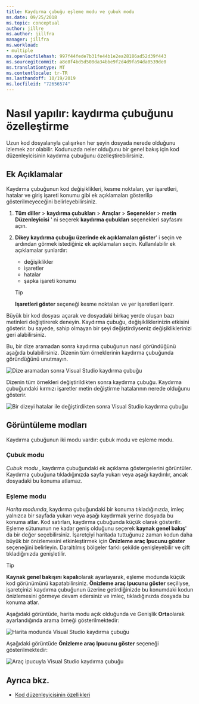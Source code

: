 ```yaml
---
title: Kaydırma çubuğu eşleme modu ve çubuk modu
ms.date: 09/25/2018
ms.topic: conceptual
author: jillre
ms.author: jillfra
manager: jillfra
ms.workload:
- multiple
ms.openlocfilehash: 997f44fede7b31fe44b1e2ea28186ad52d39f443
ms.sourcegitcommit: a8e8f4bd5d508da34bbe9f2d4d9fa94da0539de0
ms.translationtype: MT
ms.contentlocale: tr-TR
ms.lasthandoff: 10/19/2019
ms.locfileid: "72656574"
---
```

# <a name="how-to-customize-the-scroll-bar"></a>Nasıl yapılır: kaydırma çubuğunu özelleştirme

Uzun kod dosyalarıyla çalışırken her şeyin dosyada nerede olduğunu izlemek zor olabilir. Kodunuzda neler olduğunu bir genel bakış için kod düzenleyicisinin kaydırma çubuğunu özelleştirebilirsiniz.

## <a name="annotations"></a>Ek Açıklamalar

Kaydırma çubuğunun kod değişiklikleri, kesme noktaları, yer işaretleri, hatalar ve giriş işareti konumu gibi ek açıklamaları gösterilip gösterilmeyeceğini belirleyebilirsiniz.

   1. **Tüm diller**  > **kaydırma çubukları** >  **Araçlar**  > **Seçenekler**  > **metin Düzenleyicisi** ' ni seçerek **kaydırma çubukları** seçenekleri sayfasını açın.

   2. **Dikey kaydırma çubuğu üzerinde ek açıklamaları göster**' i seçin ve ardından görmek istediğiniz ek açıklamaları seçin. Kullanılabilir ek açıklamalar şunlardır:

      - değişiklikler
      - işaretler
      - hatalar
      - şapka işareti konumu

      > [!TIP]
      > **Işaretleri göster** seçeneği kesme noktaları ve yer işaretleri içerir.

Büyük bir kod dosyası açarak ve dosyadaki birkaç yerde oluşan bazı metinleri değiştirerek deneyin. Kaydırma çubuğu, değişikliklerinizin etkisini gösterir. bu sayede, sahip olmayan bir şeyi değiştirdiyseniz değişikliklerinizi geri alabilirsiniz.

Bu, bir dize aramadan sonra kaydırma çubuğunun nasıl göründüğünü aşağıda bulabilirsiniz. Dizenin tüm örneklerinin kaydırma çubuğunda göründüğünü unutmayın.

![Dize aramadan sonra Visual Studio kaydırma çubuğu](../ide/media/enhancedscrollbarsearch.png)

Dizenin tüm örnekleri değiştirildikten sonra kaydırma çubuğu. Kaydırma çubuğundaki kırmızı işaretler metin değiştirme hatalarının nerede olduğunu gösterir.

![Bir dizeyi hatalar ile değiştirdikten sonra Visual Studio kaydırma çubuğu](../ide/media/enhancedscrollbarreplace.png)

## <a name="display-modes"></a>Görüntüleme modları

Kaydırma çubuğunun iki modu vardır: çubuk modu ve eşleme modu.

### <a name="bar-mode"></a>Çubuk modu

*Çubuk modu* , kaydırma çubuğundaki ek açıklama göstergelerini görüntüler. Kaydırma çubuğuna tıkladığınızda sayfa yukarı veya aşağı kaydırılır, ancak dosyadaki bu konuma atlamaz.

### <a name="map-mode"></a>Eşleme modu

*Harita modunda*, kaydırma çubuğundaki bir konuma tıkladığınızda, imleç yalnızca bir sayfada yukarı veya aşağı kaydırmak yerine dosyada bu konuma atlar. Kod satırları, kaydırma çubuğunda küçük olarak gösterilir. Eşleme sütununun ne kadar geniş olduğunu seçerek **kaynak genel bakış**' da bir değer seçebilirsiniz. İşaretçiyi haritada tuttuğunuz zaman kodun daha büyük bir önizlemesini etkinleştirmek için **Önizleme araç Ipucunu göster** seçeneğini belirleyin. Daraltılmış bölgeler farklı şekilde genişleyebilir ve çift tıkladığınızda genişletilir.

> [!TIP]
> **Kaynak genel bakışını** **kapalı**olarak ayarlayarak, eşleme modunda küçük kod görünümünü kapatabilirsiniz. **Önizleme araç Ipucunu göster** seçiliyse, işaretçinizi kaydırma çubuğunun üzerine getirdiğinizde bu konumdaki kodun önizlemesini görmeye devam edersiniz ve imleç, tıkladığınızda dosyada bu konuma atlar.

Aşağıdaki görüntüde, harita modu açık olduğunda ve Genişlik **Orta**olarak ayarlandığında arama örneği gösterilmektedir:

![Harita modunda Visual Studio kaydırma çubuğu](../ide/media/enhancedscrollbar.png)

Aşağıdaki görüntüde **Önizleme araç Ipucunu göster** seçeneği gösterilmektedir:

![Araç ipucuyla Visual Studio kaydırma çubuğu](../ide/media/enhancedscrollbarsearchtooltip.png)

## <a name="see-also"></a>Ayrıca bkz.

- [Kod düzenleyicisinin özellikleri](../ide/writing-code-in-the-code-and-text-editor.md)
